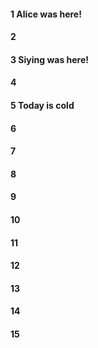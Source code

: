 
#### 1 Alice was here!
#### 2
#### 3 Siying was here!
#### 4
#### 5 Today is cold
#### 6
#### 7
#### 8
#### 9
#### 10
#### 11
#### 12
#### 13
#### 14
#### 15